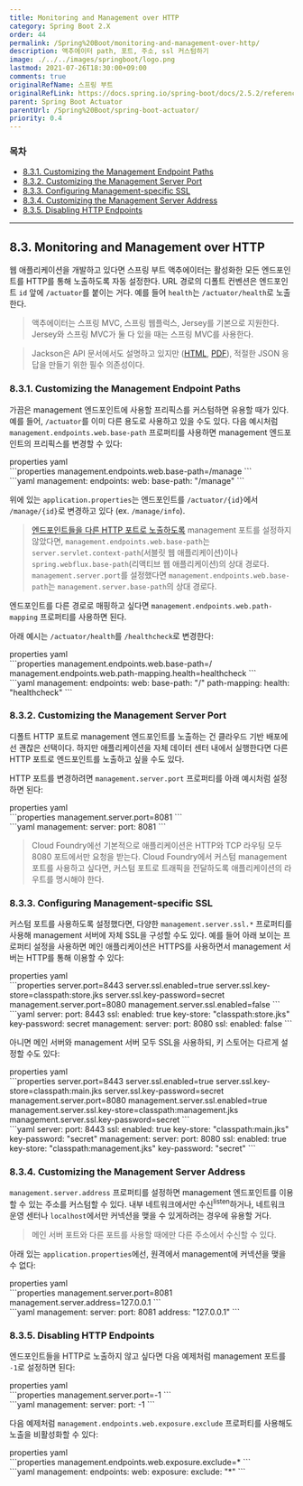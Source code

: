 ```yaml
---
title: Monitoring and Management over HTTP
category: Spring Boot 2.X
order: 44
permalink: /Spring%20Boot/monitoring-and-management-over-http/
description: 액추에이터 path, 포트, 주소, ssl 커스텀하기
image: ./../../images/springboot/logo.png
lastmod: 2021-07-26T18:30:00+09:00
comments: true
originalRefName: 스프링 부트
originalRefLink: https://docs.spring.io/spring-boot/docs/2.5.2/reference/htmlsingle/#actuator.monitoring
parent: Spring Boot Actuator
parentUrl: /Spring%20Boot/spring-boot-actuator/
priority: 0.4
---
```

<script>defaultLanguages = ['properties']</script>

### 목차

- [8.3.1. Customizing the Management Endpoint Paths](#831-customizing-the-management-endpoint-paths)
- [8.3.2. Customizing the Management Server Port](#832-customizing-the-management-server-port)
- [8.3.3. Configuring Management-specific SSL](#833-configuring-management-specific-ssl)
- [8.3.4. Customizing the Management Server Address](#834-customizing-the-management-server-address)
- [8.3.5. Disabling HTTP Endpoints](#835-disabling-http-endpoints)

---

## 8.3. Monitoring and Management over HTTP

웹 애플리케이션을 개발하고 있다면 스프링 부트 액추에이터는 활성화한 모든 엔드포인트를 HTTP를 통해 노출하도록 자동 설정한다. URL 경로의 디폴트 컨벤션은 엔드포인트 `id` 앞에 `/actuator`를 붙이는 거다. 예를 들어 `health`는 `/actuator/health`로 노출한다.

> 액추에이터는 스프링 MVC, 스프링 웹플럭스, Jersey를 기본으로 지원한다. Jersey와 스프링 MVC가 둘 다 있을 때는 스프링 MVC를 사용한다.

> Jackson은 API 문서에서도 설명하고 있지만 ([HTML](https://docs.spring.io/spring-boot/docs/2.5.2/actuator-api/htmlsingle), [PDF](https://docs.spring.io/spring-boot/docs/2.5.2/actuator-api/pdf/spring-boot-actuator-web-api.pdf)), 적절한 JSON 응답을 만들기 위한 필수 의존성이다.

### 8.3.1. Customizing the Management Endpoint Paths

가끔은 management 엔드포인트에 사용할 프리픽스를 커스텀하면 유용할 때가 있다. 예를 들어, `/actuator`를 이미 다른 용도로 사용하고 있을 수도 있다. 다음 예시처럼 `management.endpoints.web.base-path` 프로퍼티를 사용하면 management 엔드포인트의 프리픽스를 변경할 수 있다:

<div class="switch-language-wrapper properties yaml">
<span class="switch-language properties">properties</span>
<span class="switch-language yaml">yaml</span>
</div>
<div class="language-only-for-properties properties yaml"></div>
```properties
management.endpoints.web.base-path=/manage
```
<div class="language-only-for-yaml properties yaml"></div>
```yaml
management:
  endpoints:
    web:
      base-path: "/manage"
```

위에 있는 `application.properties`는 엔드포인트를 `/actuator/{id}`에서 `/manage/{id}`로 변경하고 있다 (ex. `/manage/info`).

> [엔드포인트들을 다른 HTTP 포트로 노출하도록](#832-customizing-the-management-server-port) management 포트를 설정하지 않았다면, `management.endpoints.web.base-path`는 `server.servlet.context-path`(서블릿 웹 애플리케이션)이나 `spring.webflux.base-path`(리액티브 웹 애플리케이션)의 상대 경로다. `management.server.port`를 설정했다면 `management.endpoints.web.base-path`는 `management.server.base-path`의 상대 경로다.

엔드포인트를 다른 경로로 매핑하고 싶다면 `management.endpoints.web.path-mapping` 프로퍼티를 사용하면 된다.

아래 예시는 `/actuator/health`를 `/healthcheck`로 변경한다:

<div class="switch-language-wrapper properties yaml">
<span class="switch-language properties">properties</span>
<span class="switch-language yaml">yaml</span>
</div>
<div class="language-only-for-properties properties yaml"></div>
```properties
management.endpoints.web.base-path=/
management.endpoints.web.path-mapping.health=healthcheck
```
<div class="language-only-for-yaml properties yaml"></div>
```yaml
management:
  endpoints:
    web:
      base-path: "/"
      path-mapping:
        health: "healthcheck"
```

### 8.3.2. Customizing the Management Server Port

디폴트 HTTP 포트로 management 엔드포인트를 노출하는 건 클라우드 기반 배포에선 괜찮은 선택이다. 하지만 애플리케이션을 자체 데이터 센터 내에서 실행한다면 다른 HTTP 포트로 엔드포인트를 노출하고 싶을 수도 있다.

HTTP 포트를 변경하려면 `management.server.port` 프로퍼티를 아래 예시처럼 설정하면 된다:

<div class="switch-language-wrapper properties yaml">
<span class="switch-language properties">properties</span>
<span class="switch-language yaml">yaml</span>
</div>
<div class="language-only-for-properties properties yaml"></div>
```properties
management.server.port=8081
```
<div class="language-only-for-yaml properties yaml"></div>
```yaml
management:
  server:
    port: 8081
```

> Cloud Foundry에선 기본적으로 애플리케이션은 HTTP와 TCP 라우팅 모두 8080 포트에서만 요청을 받는다. Cloud Foundry에서 커스텀 management 포트를 사용하고 싶다면, 커스텀 포트로 트래픽을 전달하도록 애플리케이션의 라우트를 명시해야 한다.

### 8.3.3. Configuring Management-specific SSL

커스텀 포트를 사용하도록 설정했다면, 다양한 `management.server.ssl.*` 프로퍼티를 사용해 management 서버에 자체 SSL을 구성할 수도 있다. 예를 들어 아래 보이는 프로퍼티 설정을 사용하면 메인 애플리케이션은 HTTPS를 사용하면서 management 서버는 HTTP를 통해 이용할 수 있다:

<div class="switch-language-wrapper properties yaml">
<span class="switch-language properties">properties</span>
<span class="switch-language yaml">yaml</span>
</div>
<div class="language-only-for-properties properties yaml"></div>
```properties
server.port=8443
server.ssl.enabled=true
server.ssl.key-store=classpath:store.jks
server.ssl.key-password=secret
management.server.port=8080
management.server.ssl.enabled=false
```
<div class="language-only-for-yaml properties yaml"></div>
```yaml
server:
  port: 8443
  ssl:
    enabled: true
    key-store: "classpath:store.jks"
    key-password: secret
management:
  server:
    port: 8080
    ssl:
      enabled: false
```

아니면 메인 서버와 management 서버 모두 SSL을 사용하되, 키 스토어는 다르게 설정할 수도 있다:

<div class="switch-language-wrapper properties yaml">
<span class="switch-language properties">properties</span>
<span class="switch-language yaml">yaml</span>
</div>
<div class="language-only-for-properties properties yaml"></div>
```properties
server.port=8443
server.ssl.enabled=true
server.ssl.key-store=classpath:main.jks
server.ssl.key-password=secret
management.server.port=8080
management.server.ssl.enabled=true
management.server.ssl.key-store=classpath:management.jks
management.server.ssl.key-password=secret
```
<div class="language-only-for-yaml properties yaml"></div>
```yaml
server:
  port: 8443
  ssl:
    enabled: true
    key-store: "classpath:main.jks"
    key-password: "secret"
management:
  server:
    port: 8080
    ssl:
      enabled: true
      key-store: "classpath:management.jks"
      key-password: "secret"
```

### 8.3.4. Customizing the Management Server Address

`management.server.address` 프로퍼티를 설정하면 management 엔드포인트를 이용할 수 있는 주소를 커스텀할 수 있다. 내부 네트워크에서만 수신<sup>listen</sup>하거나, 네트워크 운영 센터나 `localhost`에서만 커넥션을 맺을 수 있게하려는 경우에 유용할 거다.

> 메인 서버 포트와 다른 포트를 사용할 때에만 다른 주소에서 수신할 수 있다.

아래 있는 `application.properties`에선, 원격에서 management에 커넥션을 맺을 수 없다:

<div class="switch-language-wrapper properties yaml">
<span class="switch-language properties">properties</span>
<span class="switch-language yaml">yaml</span>
</div>
<div class="language-only-for-properties properties yaml"></div>
```properties
management.server.port=8081
management.server.address=127.0.0.1
```
<div class="language-only-for-yaml properties yaml"></div>
```yaml
management:
  server:
    port: 8081
    address: "127.0.0.1"
```

### 8.3.5. Disabling HTTP Endpoints

엔드포인트들을 HTTP로 노출하지 않고 싶다면 다음 예제처럼 management 포트를 `-1`로 설정하면 된다:

<div class="switch-language-wrapper properties yaml">
<span class="switch-language properties">properties</span>
<span class="switch-language yaml">yaml</span>
</div>
<div class="language-only-for-properties properties yaml"></div>
```properties
management.server.port=-1
```
<div class="language-only-for-yaml properties yaml"></div>
```yaml
management:
  server:
    port: -1
```

다음 예제처럼 `management.endpoints.web.exposure.exclude` 프로퍼티를 사용해도 노출을 비활성화할 수 있다:

<div class="switch-language-wrapper properties yaml">
<span class="switch-language properties">properties</span>
<span class="switch-language yaml">yaml</span>
</div>
<div class="language-only-for-properties properties yaml"></div>
```properties
management.endpoints.web.exposure.exclude=*
```
<div class="language-only-for-yaml properties yaml"></div>
```yaml
management:
  endpoints:
    web:
      exposure:
        exclude: "*"
```
